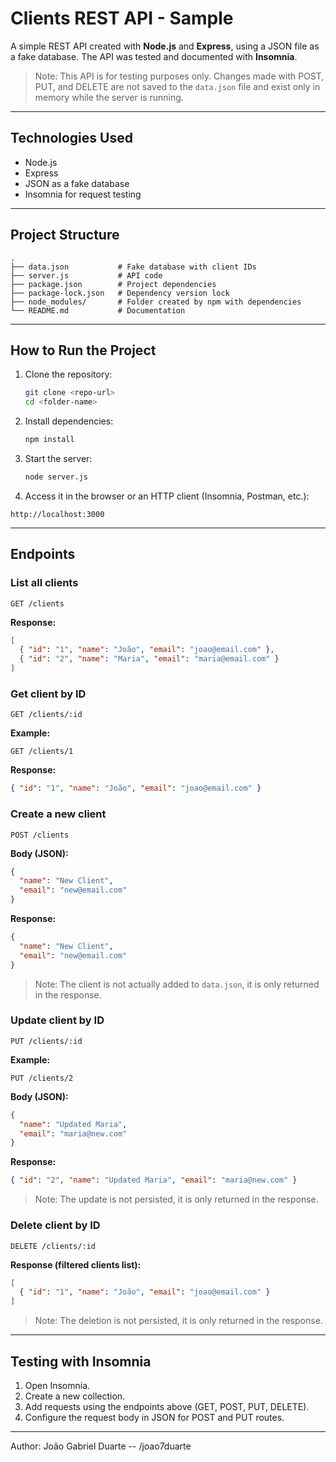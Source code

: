 # Clients REST API - Sample

A simple REST API created with **Node.js** and **Express**, using a JSON file as a fake database. The API was tested and documented with **Insomnia**.

> Note: This API is for testing purposes only. Changes made with POST, PUT, and DELETE are not saved to the `data.json` file and exist only in memory while the server is running.

---

## Technologies Used

* Node.js
* Express
* JSON as a fake database
* Insomnia for request testing

---

## Project Structure

```
.
├── data.json           # Fake database with client IDs
├── server.js           # API code
├── package.json        # Project dependencies
├── package-lock.json   # Dependency version lock
├── node_modules/       # Folder created by npm with dependencies
└── README.md           # Documentation
```

---

## How to Run the Project

1. Clone the repository:

   ```bash
   git clone <repo-url>
   cd <folder-name>
   ```

2. Install dependencies:

   ```bash
   npm install
   ```

3. Start the server:

   ```bash
   node server.js
   ```

4. Access it in the browser or an HTTP client (Insomnia, Postman, etc.):

```
http://localhost:3000
```

---

## Endpoints

### List all clients

```http
GET /clients
```

**Response:**

```json
[
  { "id": "1", "name": "João", "email": "joao@email.com" },
  { "id": "2", "name": "Maria", "email": "maria@email.com" }
]
```

### Get client by ID

```http
GET /clients/:id
```

**Example:**

```
GET /clients/1
```

**Response:**

```json
{ "id": "1", "name": "João", "email": "joao@email.com" }
```

### Create a new client

```http
POST /clients
```

**Body (JSON):**

```json
{
  "name": "New Client",
  "email": "new@email.com"
}
```

**Response:**

```json
{
  "name": "New Client",
  "email": "new@email.com"
}
```

> Note: The client is not actually added to `data.json`, it is only returned in the response.

### Update client by ID

```http
PUT /clients/:id
```

**Example:**

```
PUT /clients/2
```

**Body (JSON):**

```json
{
  "name": "Updated Maria",
  "email": "maria@new.com"
}
```

**Response:**

```json
{ "id": "2", "name": "Updated Maria", "email": "maria@new.com" }
```

> Note: The update is not persisted, it is only returned in the response.

### Delete client by ID

```http
DELETE /clients/:id
```

**Response (filtered clients list):**

```json
[
  { "id": "1", "name": "João", "email": "joao@email.com" }
]
```

> Note: The deletion is not persisted, it is only returned in the response.

---

## Testing with Insomnia

1. Open Insomnia.
2. Create a new collection.
3. Add requests using the endpoints above (GET, POST, PUT, DELETE).
4. Configure the request body in JSON for POST and PUT routes.

---

Author: João Gabriel Duarte -- /joao7duarte
